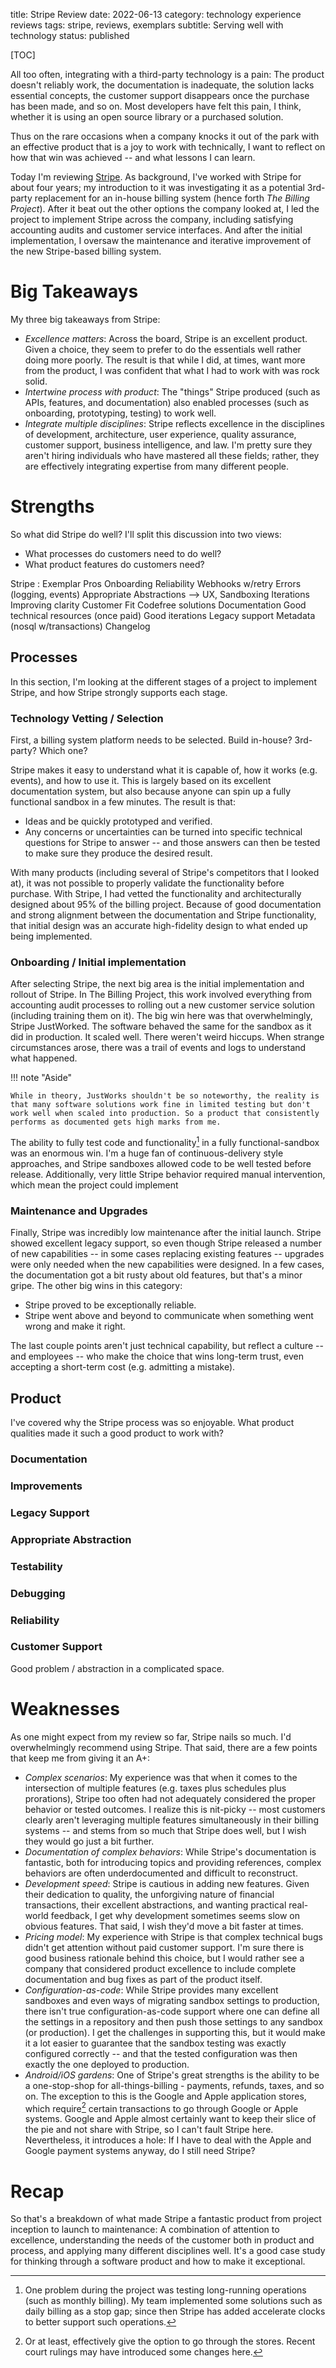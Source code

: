 title: Stripe Review
date: 2022-06-13
category: technology experience reviews
tags: stripe, reviews, exemplars
subtitle: Serving well with technology
status: published

[TOC]

All too often, integrating with a third-party technology is a pain: The product doesn't reliably work, the documentation is inadequate, the solution lacks essential concepts, the customer support disappears once the purchase has been made, and so on. Most developers have felt this pain, I think, whether it is using an open source library or a purchased solution.

Thus on the rare occasions when a company knocks it out of the park with an effective product that is a joy to work with technically, I want to reflect on how that win was achieved -- and what lessons I can learn.

Today I'm reviewing [Stripe](https://stripe.com/). As background, I've worked with Stripe for about four years; my introduction to it was investigating it as a potential 3rd-party replacement for an in-house billing system (hence forth _The Billing Project_). After it beat out the other options the company looked at, I led the project to implement Stripe across the company, including satisfying accounting audits and customer service interfaces. And after the initial implementation, I oversaw the maintenance and iterative improvement of the new Stripe-based billing system.

# Big Takeaways

My three big takeaways from Stripe:

* _Excellence matters_: Across the board, Stripe is an excellent product. Given a choice, they seem to prefer to do the essentials well rather doing more poorly. The result is that while I did, at times, want more from the product, I was confident that what I had to work with was rock solid.
* _Intertwine process with product_: The "things" Stripe produced (such as APIs, features, and documentation) also enabled processes (such as onboarding, prototyping, testing) to work well.
* _Integrate multiple disciplines_: Stripe reflects excellence in the disciplines of development, architecture, user experience, quality assurance, customer support, business intelligence, and law. I'm pretty sure they aren't hiring individuals who have mastered all these fields; rather, they are effectively integrating expertise from many different people.

# Strengths

So what did Stripe do well? I'll split this discussion into two views:

* What processes do customers need to do well?
* What product features do customers need?

Stripe : Exemplar
  Pros
    Onboarding
    Reliability
    Webhooks w/retry
    Errors (logging, events)
    Appropriate Abstractions --> UX,
    Sandboxing
    Iterations
      Improving clarity
    Customer Fit
    Codefree solutions
    Documentation
    Good technical resources (once paid)
    Good iterations
    Legacy support
    Metadata (nosql w/transactions)
    Changelog

## Processes

In this section, I'm looking at the different stages of a project to implement Stripe, and how Stripe strongly supports each stage.

### Technology Vetting / Selection

First, a billing system platform needs to be selected. Build in-house? 3rd-party? Which one?

Stripe makes it easy to understand what it is capable of, how it works (e.g. events), and how to use it. This is largely based on its excellent documentation system, but also because anyone can spin up a fully functional sandbox in a few minutes. The result is that:

* Ideas and be quickly prototyped and verified.
* Any concerns or uncertainties can be turned into specific technical questions for Stripe to answer -- and those answers can then be tested to make sure they produce the desired result.

With many products (including several of Stripe's competitors that I looked at), it was not possible to properly validate the functionality before purchase. With Stripe, I had vetted the functionality and architecturally designed about 95% of the billing project. Because of good documentation and strong alignment between the documentation and Stripe functionality, that initial design was an accurate high-fidelity design to what ended up being implemented.

### Onboarding / Initial implementation

After selecting Stripe, the next big area is the initial implementation and rollout of Stripe. In The Billing Project, this work involved everything from accounting audit processes to rolling out a new customer service solution (including training them on it). The big win here was that overwhelmingly, Stripe JustWorked. The software behaved the same for the sandbox as it did in production. It scaled well. There weren't weird hiccups. When strange circumstances arose, there was a trail of events and logs to understand what happened.

!!! note "Aside"

    While in theory, JustWorks shouldn't be so noteworthy, the reality is that many software solutions work fine in limited testing but don't work well when scaled into production. So a product that consistently performs as documented gets high marks from me.

The ability to fully test code and functionality[^clock] in a fully functional-sandbox was an enormous win. I'm a huge fan of continuous-delivery style approaches, and Stripe sandboxes allowed code to be well tested before release. Additionally, very little Stripe behavior required manual intervention, which mean the project could implement

[^clock]: One problem during the project was testing long-running operations (such as monthly billing). My team implemented some solutions such as daily billing as a stop gap; since then Stripe has added accelerate clocks to better support such operations.

### Maintenance and Upgrades

Finally, Stripe was incredibly low maintenance after the initial launch. Stripe showed excellent legacy support, so even though Stripe released a number of new capabilities -- in some cases replacing existing features -- upgrades were only needed when the new capabilities were designed. In a few cases, the documentation got a bit rusty about old features, but that's a minor gripe. The other big wins in this category:

* Stripe proved to be exceptionally reliable.
* Stripe went above and beyond to communicate when something went wrong and make it right.

The last couple points aren't just technical capability, but reflect a culture -- and employees -- who make the choice that wins long-term trust, even accepting a short-term cost (e.g. admitting a mistake).

## Product

I've covered why the Stripe process was so enjoyable. What product qualities made it such a good product to work with?

### Documentation

### Improvements

### Legacy Support

### Appropriate Abstraction

### Testability

### Debugging

### Reliability

### Customer Support

Good problem / abstraction in a complicated space.

# Weaknesses

As one might expect from my review so far, Stripe nails so much. I'd overwhelmingly recommend using Stripe. That said, there are a few points that keep me from giving it an A+:

* _Complex scenarios_: My experience was that when it comes to the intersection of multiple features (e.g. taxes plus schedules plus prorations), Stripe too often had not adequately considered the proper behavior or tested outcomes. I realize this is nit-picky -- most customers clearly aren't leveraging multiple features simultaneously in their billing systems -- and stems from so much that Stripe does well, but I wish they would go just a bit further.
* _Documentation of complex behaviors_: While Stripe's documentation is fantastic, both for introducing topics and providing references, complex behaviors are often underdocumented and difficult to reconstruct.
* _Development speed_: Stripe is cautious in adding new features. Given their dedication to quality, the unforgiving nature of financial transactions, their excellent abstractions, and wanting practical real-world feedback, I get why development sometimes seems slow on obvious features. That said, I wish they'd move a bit faster at times.
* _Pricing model_: My experience with Stripe is that complex technical bugs didn't get attention without paid customer support. I'm sure there is good business rationale behind this choice, but I would rather see a company that considered product excellence to include complete documentation and bug fixes as part of the product itself.
* _Configuration-as-code_: While Stripe provides many excellent sandboxes and even ways of migrating sandbox settings to production, there isn't true configuration-as-code support where one can define all the settings in a repository and then push those settings to any sandbox (or production). I get the challenges in supporting this, but it would make it a lot easier to guarantee that the sandbox testing was exactly configured correctly -- and that the tested configuration was then exactly the one deployed to production.
* _Android/iOS gardens_: One of Stripe's great strengths is the ability to be a one-stop-shop for all-things-billing - payments, refunds, taxes, and so on. The exception to this is the Google and Apple application stores, which require[^require] certain transactions to go through Google or Apple systems. Google and Apple almost certainly want to keep their slice of the pie and not share with Stripe, so I can't fault Stripe here. Nevertheless, it introduces a hole: If I have to deal with the Apple and Google payment systems anyway, do I still need Stripe?

# Recap

So that's a breakdown of what made Stripe a fantastic product from project inception to launch to maintenance: A combination of attention to excellence, understanding the needs of the customer both in product and process, and applying many different disciplines well. It's a good case study for thinking through a software product and how to make it exceptional.

[^require]: Or at least, effectively give the option to go through the stores. Recent court rulings may have introduced some changes here.
